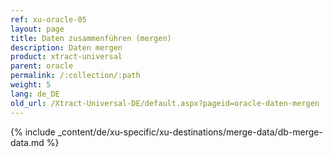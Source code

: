 ```yaml
---
ref: xu-oracle-05
layout: page
title: Daten zusammenführen (mergen)
description: Daten mergen
product: xtract-universal
parent: oracle
permalink: /:collection/:path
weight: 5
lang: de_DE
old_url: /Xtract-Universal-DE/default.aspx?pageid=oracle-daten-mergen
---
```


{% include _content/de/xu-specific/xu-destinations/merge-data/db-merge-data.md  %}
